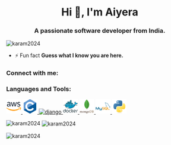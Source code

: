 <h1 align="center">Hi 👋, I'm Aiyera</h1>
<h3 align="center">A passionate software developer from India.</h3>

<p align="left"> <img src="https://komarev.com/ghpvc/?username=karam2024&label=Profile%20views&color=0e75b6&style=flat" alt="karam2024" /> </p>

- ⚡ Fun fact **Guess what I know you are here.**

<h3 align="left">Connect with me:</h3>
<p align="left">
</p>

<h3 align="left">Languages and Tools:</h3>
<p align="left"> <a href="https://aws.amazon.com" target="_blank" rel="noreferrer"> <img src="https://raw.githubusercontent.com/devicons/devicon/master/icons/amazonwebservices/amazonwebservices-original-wordmark.svg" alt="aws" width="40" height="40"/> </a> <a href="https://www.cprogramming.com/" target="_blank" rel="noreferrer"> <img src="https://raw.githubusercontent.com/devicons/devicon/master/icons/c/c-original.svg" alt="c" width="40" height="40"/> </a> <a href="https://www.djangoproject.com/" target="_blank" rel="noreferrer"> <img src="https://cdn.worldvectorlogo.com/logos/django.svg" alt="django" width="40" height="40"/> </a> <a href="https://www.docker.com/" target="_blank" rel="noreferrer"> <img src="https://raw.githubusercontent.com/devicons/devicon/master/icons/docker/docker-original-wordmark.svg" alt="docker" width="40" height="40"/> </a> <a href="https://www.mongodb.com/" target="_blank" rel="noreferrer"> <img src="https://raw.githubusercontent.com/devicons/devicon/master/icons/mongodb/mongodb-original-wordmark.svg" alt="mongodb" width="40" height="40"/> </a> <a href="https://www.mysql.com/" target="_blank" rel="noreferrer"> <img src="https://raw.githubusercontent.com/devicons/devicon/master/icons/mysql/mysql-original-wordmark.svg" alt="mysql" width="40" height="40"/> </a> <a href="https://www.python.org" target="_blank" rel="noreferrer"> <img src="https://raw.githubusercontent.com/devicons/devicon/master/icons/python/python-original.svg" alt="python" width="40" height="40"/> </a> </p>

<p><img align="left" src="https://github-readme-stats.vercel.app/api/top-langs?username=karam2024&show_icons=true&locale=en&layout=compact" alt="karam2024" /></p>

<p>&nbsp;<img align="center" src="https://github-readme-stats.vercel.app/api?username=karam2024&show_icons=true&locale=en" alt="karam2024" /></p>

<p><img align="center" src="https://github-readme-streak-stats.herokuapp.com/?user=karam2024&" alt="karam2024" /></p>
